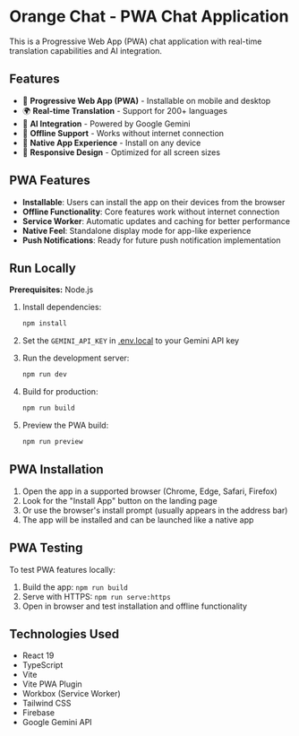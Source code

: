 # Orange Chat - PWA Chat Application

This is a Progressive Web App (PWA) chat application with real-time translation capabilities and AI integration.

## Features

- 📱 **Progressive Web App (PWA)** - Installable on mobile and desktop
- 🌍 **Real-time Translation** - Support for 200+ languages
- 🤖 **AI Integration** - Powered by Google Gemini
- 🔄 **Offline Support** - Works without internet connection
- 📲 **Native App Experience** - Install on any device
- 🎨 **Responsive Design** - Optimized for all screen sizes

## PWA Features

- **Installable**: Users can install the app on their devices from the browser
- **Offline Functionality**: Core features work without internet connection
- **Service Worker**: Automatic updates and caching for better performance
- **Native Feel**: Standalone display mode for app-like experience
- **Push Notifications**: Ready for future push notification implementation

## Run Locally

**Prerequisites:**  Node.js

1. Install dependencies:
   ```bash
   npm install
   ```

2. Set the `GEMINI_API_KEY` in [.env.local](.env.local) to your Gemini API key

3. Run the development server:
   ```bash
   npm run dev
   ```

4. Build for production:
   ```bash
   npm run build
   ```

5. Preview the PWA build:
   ```bash
   npm run preview
   ```

## PWA Installation

1. Open the app in a supported browser (Chrome, Edge, Safari, Firefox)
2. Look for the "Install App" button on the landing page
3. Or use the browser's install prompt (usually appears in the address bar)
4. The app will be installed and can be launched like a native app

## PWA Testing

To test PWA features locally:

1. Build the app: `npm run build`
2. Serve with HTTPS: `npm run serve:https`
3. Open in browser and test installation and offline functionality

## Technologies Used

- React 19
- TypeScript
- Vite
- Vite PWA Plugin
- Workbox (Service Worker)
- Tailwind CSS
- Firebase
- Google Gemini API
